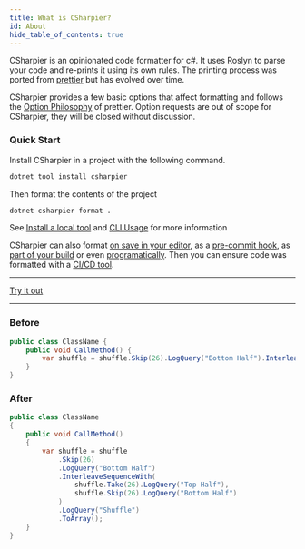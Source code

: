 ```yaml
---
title: What is CSharpier?
id: About
hide_table_of_contents: true
---
```


CSharpier is an opinionated code formatter for c#. It uses Roslyn to parse your code and re-prints it using its own rules.
The printing process was ported from [prettier](https://github.com/prettier/prettier) but has evolved over time.  

CSharpier provides a few basic options that affect formatting and follows the [Option Philosophy](https://prettier.io/docs/en/option-philosophy.html) of prettier. Option requests are out of scope for CSharpier, they will be closed without discussion.

### Quick Start
Install CSharpier in a project with the following command.
```bash
dotnet tool install csharpier
```
Then format the contents of the project
```bash
dotnet csharpier format .
```

See [Install a local tool](https://learn.microsoft.com/en-us/dotnet/core/tools/global-tools#install-a-local-tool) and [CLI Usage](https://csharpier.com/docs/CLI) for more information

CSharpier can also format [on save in your editor](https://csharpier.com/docs/Editors), as a [pre-commit hook](https://csharpier.com/docs/Pre-commit), as [part of your build](https://csharpier.com/docs/MSBuild) or even [programatically](https://csharpier.com/docs/API). Then you can ensure code was formatted with a [CI/CD tool](https://csharpier.com/docs/ContinuousIntegration).

---

[Try it out](https://playground.csharpier.com)

---

### Before
```csharp
public class ClassName {
    public void CallMethod() { 
        var shuffle = shuffle.Skip(26).LogQuery("Bottom Half").InterleaveSequenceWith(shuffle.Take(26).LogQuery("Top Half"), shuffle.Skip(26).LogQuery("Bottom Half")).LogQuery("Shuffle").ToArray();
    }
}
```

### After
```csharp
public class ClassName
{
    public void CallMethod()
    {
        var shuffle = shuffle
            .Skip(26)
            .LogQuery("Bottom Half")
            .InterleaveSequenceWith(
                shuffle.Take(26).LogQuery("Top Half"),
                shuffle.Skip(26).LogQuery("Bottom Half")
            )
            .LogQuery("Shuffle")
            .ToArray();
    }
}


```
